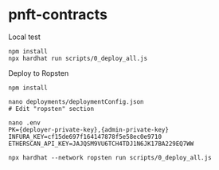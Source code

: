 # pnft-contracts

Local test 

```shell
npm install
npx hardhat run scripts/0_deploy_all.js
```

Deploy to Ropsten

```shell
npm install

nano deployments/deploymentConfig.json
# Edit "ropsten" section

nano .env
PK={deployer-private-key},{admin-private-key}
INFURA_KEY=cf15de697f164147878f5e58ec0e9710
ETHERSCAN_API_KEY=JAJQSM9VU6TCH4TDJ1N6JK17BA229EQ7WW

npx hardhat --network ropsten run scripts/0_deploy_all.js
```
